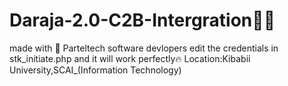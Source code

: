 # Daraja-2.0-C2B-Intergration👨‍💻
made with 💖 Parteltech software devlopers 
edit the credentials in stk_initiate.php and it will work perfectly🔥
Location:Kibabii University,SCAI_(Information Technology)
